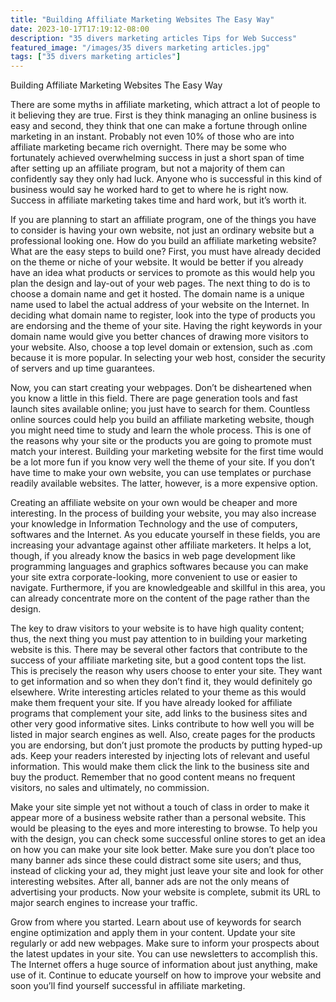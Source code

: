 ```yaml
---
title: "Building Affiliate Marketing Websites The Easy Way"
date: 2023-10-17T17:19:12-08:00
description: "35 divers marketing articles Tips for Web Success"
featured_image: "/images/35 divers marketing articles.jpg"
tags: ["35 divers marketing articles"]
---
```


Building Affiliate Marketing Websites The Easy Way 


There are some myths in affiliate marketing, which attract a lot of people to it believing they are true. First is they think managing an online business is easy and second, they think that one can make a fortune through online marketing in an instant. Probably not even 10% of those who are into affiliate marketing became rich overnight. There may be some who fortunately achieved overwhelming success in just a short span of time after setting up an affiliate program, but not a majority of them can confidently say they only had luck. Anyone who is successful in this kind of business would say he worked hard to get to where he is right now. Success in affiliate marketing takes time and hard work, but it’s worth it.

If you are planning to start an affiliate program, one of the things you have to consider is having your own website, not just an ordinary website but a professional looking one. How do you build an affiliate marketing website? What are the easy steps to build one? First, you must have already decided on the theme or niche of your website. It would be better if you already have an idea what products or services to promote as this would help you plan the design and lay-out of your web pages. The next thing to do is to choose a domain name and get it hosted. The domain name is a unique name used to label the actual address of your website on the Internet.  In deciding what domain name to register, look into the type of products you are endorsing and the theme of your site. Having the right keywords in your domain name would give you better chances of drawing more visitors to your website. Also, choose a top level domain or extension, such as .com because it is more popular. In selecting your web host, consider the security of servers and up time guarantees.

Now, you can start creating your webpages. Don’t be disheartened when you know a little in this field. There are page generation tools and fast launch sites available online; you just have to search for them. Countless online sources could help you build an affiliate marketing website, though you might need time to study and learn the whole process. This is one of the reasons why your site or the products you are going to promote must match your interest. Building your marketing website for the first time would be a lot more fun if you know very well the theme of your site. If you don’t have time to make your own website, you can use templates or purchase readily available websites. The latter, however, is a more expensive option.
	
Creating an affiliate website on your own would be cheaper and more interesting. In the process of building your website, you may also increase your knowledge in Information Technology and the use of computers, softwares and the Internet. As you educate yourself in these fields, you are increasing your advantage against other affiliate marketers. It helps a lot, though, if you already know the basics in web page development like programming languages and graphics softwares because you can make your site extra corporate-looking, more convenient to use or easier to navigate. Furthermore, if you are knowledgeable and skillful in this area, you can already concentrate more on the content of the page rather than the design. 

The key to draw visitors to your website is to have high quality content; thus, the next thing you must pay attention to in building your marketing website is this. There may be several other factors that contribute to the success of your affiliate marketing site, but a good content tops the list. This is precisely the reason why users choose to enter your site. They want to get information and so when they don’t find it, they would definitely go elsewhere. Write interesting articles related to your theme as this would make them frequent your site. If you have already looked for affiliate programs that complement your site, add links to the business sites and other very good informative sites. Links contribute to how well you will be listed in major search engines as well. Also, create pages for the products you are endorsing, but don’t just promote the products by putting hyped-up ads. Keep your readers interested by injecting lots of relevant and useful information. This would make them click the link to the business site and buy the product. Remember that no good content means no frequent visitors, no sales and ultimately, no commission. 

Make your site simple yet not without a touch of class in order to make it appear more of a business website rather than a personal website. This would be pleasing to the eyes and more interesting to browse. To help you with the design, you can check some successful online stores to get an idea on how you can make your site look better. Make sure you don’t place too many banner ads since these could distract some site users; and thus, instead of clicking your ad, they might just leave your site and look for other interesting websites. After all, banner ads are not the only means of advertising your products. Now your website is complete, submit its URL to major search engines to increase your traffic. 

Grow from where you started. Learn about use of keywords for search engine optimization and apply them in your content. Update your site regularly or add new webpages. Make sure to inform your prospects about the latest updates in your site. You can use newsletters to accomplish this. The Internet offers a huge source of information about just anything, make use of it. Continue to educate yourself on how to improve your website and soon you’ll find yourself successful in affiliate marketing. 




